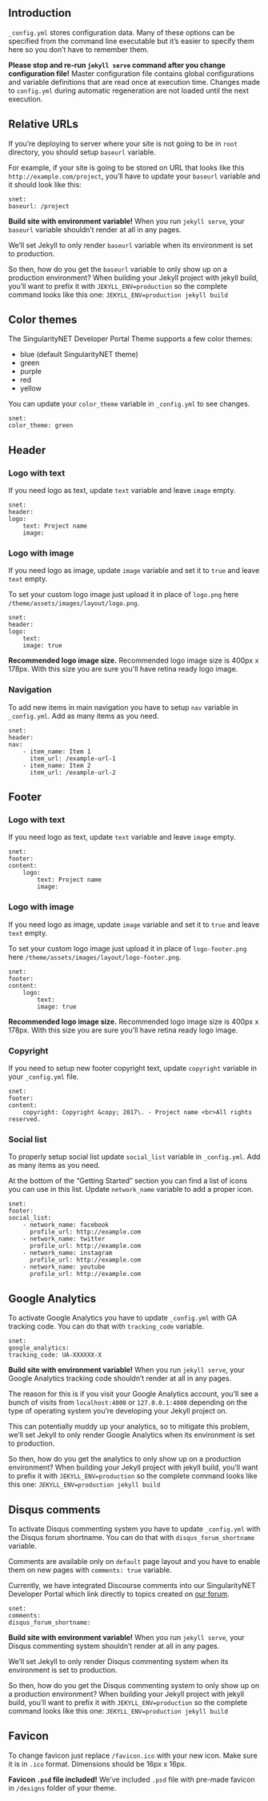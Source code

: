 <div class="container">

<div class="row">

<div class="col-md-7">

<div class="content">

## Introduction

`_config.yml` stores configuration data. Many of these options can be specified from the command line executable but it’s easier to specify them here so you don’t have to remember them.

<div class="callout callout--warning">

**Please stop and re-run `jekyll serve` command after you change configuration file!** Master configuration file contains global configurations and variable definitions that are read once at execution time. Changes made to `config.yml` during automatic regeneration are not loaded until the next execution.

</div>

## Relative URLs

If you’re deploying to server where your site is not going to be in `root` directory, you should setup `baseurl` variable.

For example, if your site is going to be stored on URL that looks like this `http://example.com/project`, you’ll have to update your `baseurl` variable and it should look like this:

<div class="language-yml highlighter-rouge">

<div class="highlight">

    snet:
    baseurl: /project

</div>

</div>

<div class="callout callout--warning">

**Build site with environment variable!** When you run `jekyll serve`, your `baseurl` variable shouldn’t render at all in any pages.

We’ll set Jekyll to only render `baseurl` variable when its environment is set to production.

So then, how do you get the `baseurl` variable to only show up on a production environment? When building your Jekyll project with jekyll build, you’ll want to prefix it with `JEKYLL_ENV=production` so the complete command looks like this one: `JEKYLL_ENV=production jekyll build`

</div>

## Color themes

The SingularityNET Developer Portal Theme supports a few color themes:

*   blue (default SingularityNET theme)
*   green
*   purple
*   red
*   yellow

You can update your `color_theme` variable in `_config.yml` to see changes.

<div class="language-yml highlighter-rouge">

<div class="highlight">

    snet:
    color_theme: green

</div>

</div>

## Header

### Logo with text

If you need logo as text, update `text` variable and leave `image` empty.

<div class="language-yml highlighter-rouge">

<div class="highlight">

    snet:
    header:
    logo:
        text: Project name
        image:

</div>

</div>

### Logo with image

If you need logo as image, update `image` variable and set it to `true` and leave `text` empty.

To set your custom logo image just upload it in place of `logo.png` here  
`/theme/assets/images/layout/logo.png`.

<div class="language-yml highlighter-rouge">

<div class="highlight">

    snet:
    header:
    logo:
        text:
        image: true

</div>

</div>

<div class="callout callout--info">

**Recommended logo image size.** Recommended logo image size is 400px x 178px. With this size you are sure you'll have retina ready logo image.

</div>

### Navigation

To add new items in main navigation you have to setup `nav` variable in `_config.yml`. Add as many items as you need.

<div class="language-yml highlighter-rouge">

<div class="highlight">

    snet:
    header:
    nav:
        - item_name: Item 1
          item_url: /example-url-1
        - item_name: Item 2
          item_url: /example-url-2

</div>

</div>

## Footer

### Logo with text

If you need logo as text, update `text` variable and leave `image` empty.

<div class="language-yml highlighter-rouge">

<div class="highlight">

    snet:
    footer:
    content:
        logo:
            text: Project name
            image:

</div>

</div>

### Logo with image

If you need logo as image, update `image` variable and set it to `true` and leave `text` empty.

To set your custom logo image just upload it in place of `logo-footer.png` here `/theme/assets/images/layout/logo-footer.png`.

<div class="language-yml highlighter-rouge">

<div class="highlight">

    snet:
    footer:
    content:
        logo:
            text:
            image: true

</div>

</div>

<div class="callout callout--info">

**Recommended logo image size.** Recommended logo image size is 400px x 178px. With this size you are sure you'll have retina ready logo image.

</div>

### Copyright

If you need to setup new footer copyright text, update `copyright` variable in your `_config.yml` file.

<div class="language-yml highlighter-rouge">

<div class="highlight">

    snet:
    footer:
    content:
        copyright: Copyright &copy; 2017\. - Project name <br>All rights reserved.

</div>

</div>

### Social list

To properly setup social list update `social_list` variable in `_config.yml`. Add as many items as you need.

At the bottom of the “Getting Started” section you can find a list of icons you can use in this list. Update `network_name` variable to add a proper icon.

<div class="language-yml highlighter-rouge">

<div class="highlight">

    snet:
    footer:
    social_list:
        - network_name: facebook
          profile_url: http://example.com
        - network_name: twitter
          profile_url: http://example.com
        - network_name: instagram
          profile_url: http://example.com
        - network_name: youtube
          profile_url: http://example.com

</div>

</div>

## Google Analytics

To activate Google Analytics you have to update `_config.yml` with GA tracking code. You can do that with `tracking_code` variable.

<div class="language-yml highlighter-rouge">

<div class="highlight">

    snet:
    google_analytics:
    tracking_code: UA-XXXXXX-X

</div>

</div>

<div class="callout callout--warning">

**Build site with environment variable!** When you run `jekyll serve`, your Google Analytics tracking code shouldn’t render at all in any pages.

The reason for this is if you visit your Google Analytics account, you’ll see a bunch of visits from `localhost:4000` or `127.0.0.1:4000` depending on the type of operating system you’re developing your Jekyll project on.

This can potentially muddy up your analytics, so to mitigate this problem, we’ll set Jekyll to only render Google Analytics when its environment is set to production.

So then, how do you get the analytics to only show up on a production environment? When building your Jekyll project with jekyll build, you’ll want to prefix it with `JEKYLL_ENV=production` so the complete command looks like this one: `JEKYLL_ENV=production jekyll build`

</div>

## Disqus comments

To activate Disqus commenting system you have to update `_config.yml` with the Disqus forum shortname. You can do that with `disqus_forum_shortname` variable.

Comments are available only on `default` page layout and you have to enable them on new pages with `comments: true` variable.

Currently, we have integrated Discourse comments into our SingularityNET Developer Portal which link directly to topics created on [our forum](https://community.singularitynet.io/c/developers).

<div class="language-yml highlighter-rouge">

<div class="highlight">

    snet:
    comments:
    disqus_forum_shortname:

</div>

</div>

<div class="callout callout--warning">

**Build site with environment variable!** When you run `jekyll serve`, your Disqus commenting system shouldn’t render at all in any pages.

We’ll set Jekyll to only render Disqus commenting system when its environment is set to production.

So then, how do you get the Disqus commenting system to only show up on a production environment? When building your Jekyll project with jekyll build, you’ll want to prefix it with `JEKYLL_ENV=production` so the complete command looks like this one: `JEKYLL_ENV=production jekyll build`

</div>

## Favicon

To change favicon just replace `/favicon.ico` with your new icon. Make sure it is in `.ico` format. Dimensions should be 16px x 16px.

<div class="callout callout--info">

**Favicon `.psd` file included!** We've included `.psd` file with pre-made favicon in `/designs` folder of your theme.

</div>

</div>

</div>

</div>

</div>
